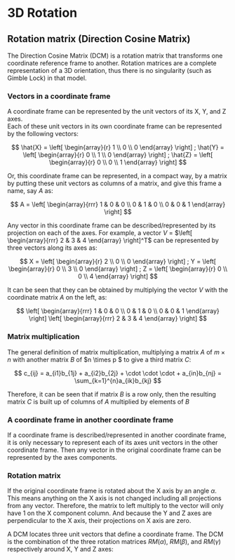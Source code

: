 # 3D Rotation

## Rotation matrix (Direction Cosine Matrix)

The Direction Cosine Matrix (DCM) is a rotation matrix that transforms one coordinate 
reference frame to another. Rotation matrices are a complete representation of a 3D 
orientation, thus there is no singularity (such as Gimble Lock) in that model.

### Vectors in a coordinate frame  

A coordinate frame can be represented by the unit vectors of its X, Y, and Z axes.  
Each of these unit vectors in its own coordinate frame can be represented by the 
following vectors:

$$
\hat{X} =
\left[ \begin{array}{r}
1 \\
0 \\
0
\end{array} \right] ;  
\hat{Y} =
\left[ \begin{array}{r}
0 \\
1 \\
0
\end{array} \right] ;  
\hat{Z} =
\left[ \begin{array}{r}
0 \\
0 \\
1
\end{array} \right]  
$$  

Or, this coordinate frame can be represented, in a compact way, by a matrix by putting 
these unit vectors as columns of a matrix, and give this frame a name, say $A$ as:  

$$ A = 
\left[ \begin{array}{rrr}
1 & 0 & 0 \\
0 & 1 & 0 \\
0 & 0 & 1
\end{array} \right]  
$$

Any vector in this coordinate frame can be described/represented by its projection on each 
of the axes. For example, a vector $V$ = $\left[ \begin{array}{rrr} 2 & 3 & 4 \end{array} \right]^T$ 
can be represented by three vectors along its axes as:  

$$
X =
\left[ \begin{array}{r}
2 \\
0 \\
0
\end{array} \right] ;  
Y =
\left[ \begin{array}{r}
0 \\
3 \\
0
\end{array} \right] ;  
Z =
\left[ \begin{array}{r}
0 \\
0 \\
4
\end{array} \right]  
$$

It can be seen that they can be obtained by multiplying the vector $V$ with the 
coordinate matrix $A$ on the left, as:  

$$
\left[ \begin{array}{rrr}
1 & 0 & 0 \\
0 & 1 & 0 \\
0 & 0 & 1
\end{array} \right]  
\left[ \begin{array}{rrr}
2 & 3 & 4
\end{array} \right]
$$

### Matrix multiplication

The general definition of matrix multiplication, multiplying a matrix $A$ of 
$m \times n$ with another matrix $B$ of $n \times p $ to give a third matrix $C$:  

$$
c_{ij} = a_{i1}b_{1j} + a_{i2}b_{2j} + \cdot \cdot \cdot  + a_{in}b_{nj} = \sum_{k=1}^{n}a_{ik}b_{kj}
$$

Therefore, it can be seen that if matrix $B$ is a row only, then the resulting 
matrix $C$ is built up of columns of $A$ multiplied by elements of $B$  

### A coordinate frame in another coordinate frame

If a coordinate frame is described/represented in another coordinate frame, it 
is only necessary to represent each of its axes unit vectors in the other coordinate 
frame. Then any vector in the original coordinate frame can be represented by 
the axes components.
  
### Rotation matrix

If the original coordinate frame is rotated about the X axis by an angle $\alpha$. 
This means anything on the X axis is not changed including all projections 
from any vector. Therefore, the matrix to left multiply to the vector will only 
have 1 on the X component column. And because the Y and Z axes are perpendicular 
to the X axis, their projections on X axis are zero.

A DCM locates three unit vectors that define a coordinate frame. The DCM is the 
combination of the three rotation matrices $RM(\alpha)$, $RM(\beta)$, and $RM(\gamma)$ 
respectively around X, Y and Z axes: